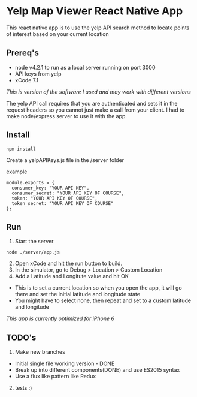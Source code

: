 # Yelp Map Viewer React Native App

This react native app is to use the yelp API search method to locate points of interest based on your current location

## Prereq's

* node v4.2.1 to run as a local server running on port 3000
* API keys from yelp
* xCode 7.1

*This is version of the software I used and may work with different versions*

The yelp API call requires that you are authenticated and sets it in the request headers so you cannot just make a call from your client. I had to make node/express server to use it with the app.

## Install

```
npm install
```

Create a yelpAPIKeys.js file in the /server folder

example

```
module.exports = {
  consumer_key: "YOUR API KEY",
  consumer_secret: "YOUR API KEY OF COURSE",
  token: "YOUR API KEY OF COURSE",
  token_secret: "YOUR API KEY OF COURSE"
};
```

## Run

1. Start the server

```
node ./server/app.js
```

2. Open xCode and hit the run button to build.
3. In the simulator, go to Debug > Location > Custom Location
4. Add a Latitude and Longitute value and hit OK
  - This is to set a current location so when you open the app, it will go there and set the initial latitude and longitude state
  - You might have to select none, then repeat and set to a custom latitude and longitude

*This app is currently optimized for iPhone 6*

## TODO's

1. Make new branches
  - Initial single file working version - DONE
  - Break up into different components(DONE) and use ES2015 syntax
  - Use a flux like pattern like Redux
2. tests :)
